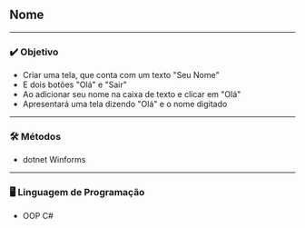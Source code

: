 ## Nome

---

### ✔️ Objetivo

- Criar uma tela, que conta com um texto "Seu Nome"
- E dois botões "Olá" e "Sair"
- Ao adicionar seu nome na caixa de texto e clicar em "Olá"
- Apresentará uma tela dizendo "Olá" e o nome digitado

---

### 🛠️ Métodos

- dotnet Winforms

---

### 🖥️ Linguagem de Programação

- OOP C#
